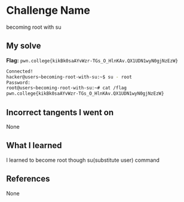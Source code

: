 # Challenge Name
becoming root with su

## My solve
**Flag:** `pwn.college{kikBk0saAYvWzr-TGs_O_HlnKAv.QX1UDN1wyN0gjNzEzW}`

```bash
Connected!
hacker@users~becoming-root-with-su:~$ su - root
Password:
root@users~becoming-root-with-su:~# cat /flag
pwn.college{kikBk0saAYvWzr-TGs_O_HlnKAv.QX1UDN1wyN0gjNzEzW}
```
## Incorrect tangents I went on
None

## What I learned
I learned to become root though su(substitute user) command

## References 
None
